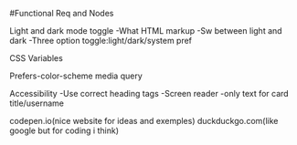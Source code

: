 #Functional Req and Nodes

Light and dark mode toggle 
-What HTML markup
-Sw between light and dark
-Three option toggle:light/dark/system pref

CSS Variables

Prefers-color-scheme media query

Accessibility
-Use correct heading tags
-Screen reader -only text for card title/username

codepen.io(nice website for ideas and exemples)
duckduckgo.com(like google but for coding i think)

